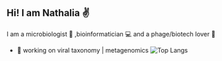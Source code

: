 ## Hi! I am Nathalia :v:


I am a microbiologist :microscope: ,bioinformatician :computer: and a phage/biotech lover :dna:
* :seedling: working on viral taxonomy | metagenomics
![Top Langs](https://github-readme-stats.vercel.app/api/top-langs/?username=portillanath&layout=compact)
